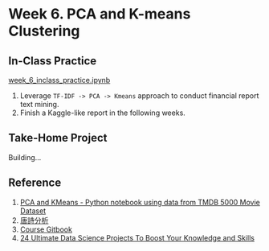 # Week 6. PCA and K-means Clustering

## In-Class Practice

[week_6_inclass_practice.ipynb](https://github.com/kevinkevin556/STASD/blob/master/week_06/week_6_inclass_practice.ipynb)

1. Leverage `TF-IDF -> PCA -> Kmeans` approach to conduct financial report text mining.
2. Finish a Kaggle-like report in the following weeks.  

## Take-Home Project

Building...

## Reference

1. [PCA and KMeans - Python notebook using data from TMDB 5000 Movie Dataset](https://www.kaggle.com/kkooijman/pca-and-kmeans)
2. [唐詩分析](https://lanw868.shinyapps.io/poetry_analysis/)
3. [Course Gitbook](https://pecu.gitbooks.io/python_/content/week6.html)
4. [24 Ultimate Data Science Projects To Boost Your Knowledge and Skills](https://www.analyticsvidhya.com/blog/2018/05/24-ultimate-data-science-projects-to-boost-your-knowledge-and-skills/)